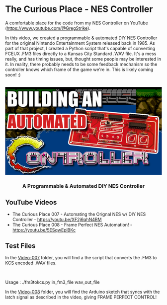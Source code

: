 # The Curious Place - NES Controller
A comfortable place for the code from my NES Controller on YouTube (https://www.youtube.com/@GregStrike).  


In this video, we created a programmable & automated DIY NES Controller for the original Nintendo Entertainment System released back in 1985.  As part of that project, I created a Python script that's capable of converting FCEUX .FM3 files directly to a Kansas City Standard .WAV file.  It's a mess really, and has timing issues, but, thought some people may be interested in it.  In reality, there probably needs to be some feedback mechanism so the controller knows which frame of the game we're in.  This is likely coming soon! :)

<!-- PROJECT LOGO -->
<br />
<div align="center">
  <img src="images/Thumbnail_YouTube_10.jpg" alt="Logo" width="640">

  <h3 align="center">A Programmable & Automated DIY NES Controller</h3>
</div>

<!-- GETTING STARTED -->
## YouTube Videos
* The Curious Place 007 - Automating the Orignal NES w/ DIY NES Controller - https://youtu.be/XF2j6qhN4BM
* The Curious Place 008 - Frame Perfect NES Automation! - https://youtu.be/5ESqwEplBKc


## Test Files
In the <a href="Video-007/">Video-007</a> folder, you will find a the script that converts the .FM3 to  KCS encoded .WAV files.

<br />
<p>
Usage : ./fm3tokcs.py in_fm3_file wav_out_file
</p>

In the <a href="Video-008/">Video-008</a> folder, you will find the Arduino sketch that syncs with the latch signal as described in the video, giving FRAME PERFECT CONTROL!